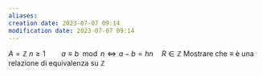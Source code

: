 ```yaml
---
aliases: 
creation date: 2023-07-07 09:14
modification date: 2023-07-07 09:14
---
```


$A = \mathbb{Z}$
$n \geq 1\qquad a \equiv b \mod n \iff a - b =hn\quad R \in \mathbb{Z}$
Mostrare che $\equiv$ è una relazione di equivalenza su $\mathbb{Z}$